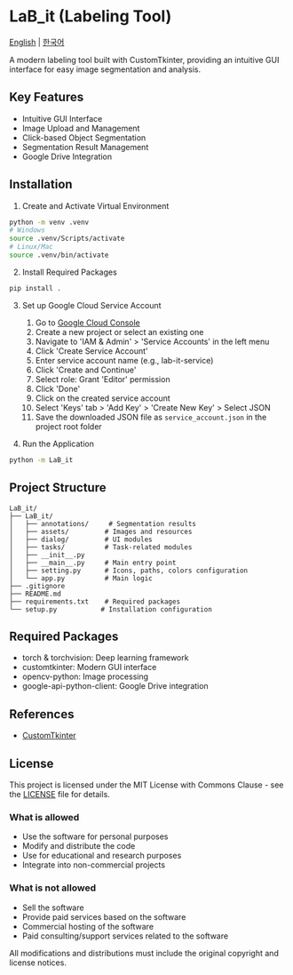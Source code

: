 # LaB_it (Labeling Tool)

[English](README.md) | [한국어](README.ko.md)

A modern labeling tool built with CustomTkinter, providing an intuitive GUI interface for easy image segmentation and analysis.

## Key Features

- Intuitive GUI Interface
- Image Upload and Management
- Click-based Object Segmentation
- Segmentation Result Management
- Google Drive Integration

## Installation

1. Create and Activate Virtual Environment
```bash
python -m venv .venv
# Windows
source .venv/Scripts/activate
# Linux/Mac
source .venv/bin/activate
```

2. Install Required Packages
```bash
pip install .
```

3. Set up Google Cloud Service Account
   1. Go to [Google Cloud Console](https://console.cloud.google.com/)
   2. Create a new project or select an existing one
   3. Navigate to 'IAM & Admin' > 'Service Accounts' in the left menu
   4. Click 'Create Service Account'
   5. Enter service account name (e.g., lab-it-service)
   6. Click 'Create and Continue'
   7. Select role: Grant 'Editor' permission
   8. Click 'Done'
   9. Click on the created service account
   10. Select 'Keys' tab > 'Add Key' > 'Create New Key' > Select JSON
   11. Save the downloaded JSON file as `service_account.json` in the project root folder

4. Run the Application
```bash
python -m LaB_it
```

## Project Structure
```
LaB_it/
├── LaB_it/
│   ├── annotations/     # Segmentation results
│   ├── assets/         # Images and resources
│   ├── dialog/         # UI modules
│   ├── tasks/          # Task-related modules
│   ├── __init__.py
│   ├── __main__.py     # Main entry point
│   ├── setting.py      # Icons, paths, colors configuration
│   └── app.py          # Main logic
├── .gitignore
├── README.md
├── requirements.txt    # Required packages
└── setup.py           # Installation configuration
```

## Required Packages
- torch & torchvision: Deep learning framework
- customtkinter: Modern GUI interface
- opencv-python: Image processing
- google-api-python-client: Google Drive integration

## References
- [CustomTkinter](https://github.com/TomSchimansky/CustomTkinter)

## License
This project is licensed under the MIT License with Commons Clause - see the [LICENSE](LICENSE) file for details.

### What is allowed
- Use the software for personal purposes
- Modify and distribute the code
- Use for educational and research purposes
- Integrate into non-commercial projects

### What is not allowed
- Sell the software
- Provide paid services based on the software
- Commercial hosting of the software
- Paid consulting/support services related to the software

All modifications and distributions must include the original copyright and license notices. 